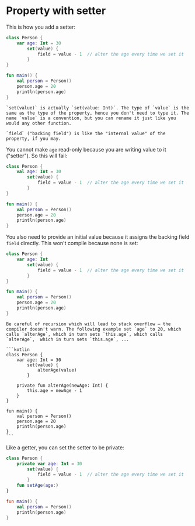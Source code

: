 # Property with setter

This is how you add a setter:

```kotlin
class Person {
    var age: Int = 30
        set(value) {
            field = value - 1  // alter the age every time we set it
        }
}

fun main() {
	val person = Person()
	person.age = 20
	println(person.age)
}
```

```admonish note
`set(value)` is actually `set(value: Int)`. The type of `value` is the same as the type of the property, hence you don't need to type it. The name `value` is a convention, but you can rename it just like you would any other function.
```

```admonish note
`field` ("backing field") is like the "internal value" of the property, if you may.
```

You cannot make `age` read-only because you are writing value to it ("setter"). So this will fail:

```kotlin
class Person {
    val age: Int = 30
        set(value) {
            field = value - 1  // alter the age every time we set it
        }
}

fun main() {
	val person = Person()
	person.age = 20
	println(person.age)
}
```

You also need to provide an initial value because it assigns the backing field `field` directly. This won't compile because none is set:

```kotlin
class Person {
    var age: Int
        set(value) {
            field = value - 1  // alter the age every time we set it
        }
}

fun main() {
	val person = Person()
	person.age = 20
	println(person.age)
}
```

~~~admonish bug title="Unintended recursion"
Be careful of recursion which will lead to stack overflow — the compiler doesn't warn. The following example set `age` to 20, which calls `alterAge`, which in turn sets `this.age`, which calls `alterAge`,  which in turn sets `this.age`, ...

```kotlin
class Person {
    var age: Int = 30
        set(value) {
            alterAge(value)
        }

    private fun alterAge(newAge: Int) {
        this.age = newAge - 1
    }
}

fun main() {
	val person = Person()
	person.age = 20
	println(person.age)
}
```
~~~

Like a getter, you can set the setter to be private:

```kotlin
class Person {
    private var age: Int = 30
        set(value) {
            field = value - 1  // alter the age every time we set it
        }
    fun setAge(age:)
}

fun main() {
	val person = Person()
	println(person.age)
}
```